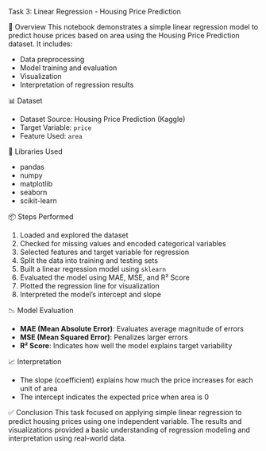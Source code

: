 Task 3: Linear Regression - Housing Price Prediction

 📄 Overview
This notebook demonstrates a simple linear regression model to predict house prices based on area using the Housing Price Prediction dataset. It includes:
- Data preprocessing
- Model training and evaluation
- Visualization
- Interpretation of regression results

 📊 Dataset
- Dataset Source: Housing Price Prediction (Kaggle)
- Target Variable: `price`
- Feature Used: `area`

 🔧 Libraries Used
- pandas
- numpy
- matplotlib
- seaborn
- scikit-learn

 📦 Steps Performed
1. Loaded and explored the dataset
2. Checked for missing values and encoded categorical variables
3. Selected features and target variable for regression
4. Split the data into training and testing sets
5. Built a linear regression model using `sklearn`
6. Evaluated the model using MAE, MSE, and R² Score
7. Plotted the regression line for visualization
8. Interpreted the model’s intercept and slope

 📉 Model Evaluation
- **MAE (Mean Absolute Error)**: Evaluates average magnitude of errors
- **MSE (Mean Squared Error)**: Penalizes larger errors
- **R² Score**: Indicates how well the model explains target variability

 📈 Interpretation
- The slope (coefficient) explains how much the price increases for each unit of area
- The intercept indicates the expected price when area is 0

 ✅ Conclusion
This task focused on applying simple linear regression to predict housing prices using one independent variable. The results and visualizations provided a basic understanding of regression modeling and interpretation using real-world data.

